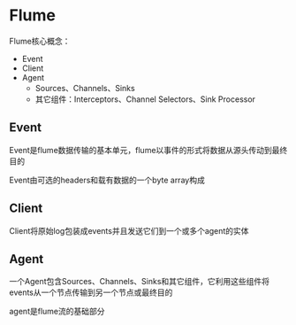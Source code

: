 # Flume

Flume核心概念：

- Event
- Client
- Agent
  - Sources、Channels、Sinks
  - 其它组件：Interceptors、Channel Selectors、Sink Processor

## Event

Event是flume数据传输的基本单元，flume以事件的形式将数据从源头传动到最终目的

Event由可选的headers和载有数据的一个byte array构成

## Client

Client将原始log包装成events并且发送它们到一个或多个agent的实体

## Agent

一个Agent包含Sources、Channels、Sinks和其它组件，它利用这些组件将events从一个节点传输到另一个节点或最终目的

agent是flume流的基础部分

